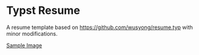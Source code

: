 # Typst Resume

A resume template based on https://github.com/wusyong/resume.typ with minor 
modifications.

[Sample Image](./.resources/sample.png)


